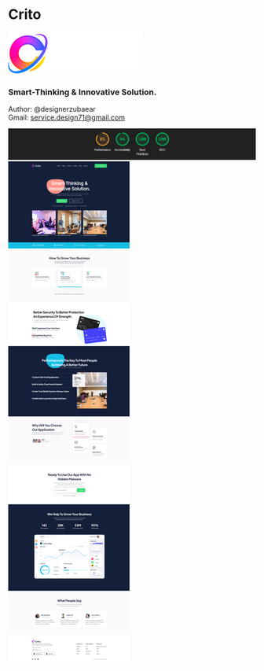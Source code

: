 # Crito

![site logo](img/Logo.png)

### Smart-Thinking & Innovative Solution.

Author: @designerzubaear <br>
Gmail: service.design71@gmail.com


![site statistics](doc/image.png)
![site img](<doc/127.0.0.1_5500_index.html(2).png>)
